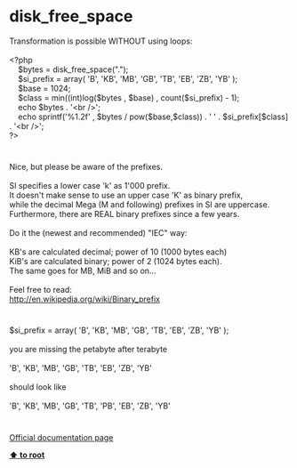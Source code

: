 # disk_free_space




<div class="phpcode"><span class="html">
Transformation is possible WITHOUT using loops:<br><br><span class="default">&lt;?php <br>&#xA0; &#xA0; $bytes </span><span class="keyword">= </span><span class="default">disk_free_space</span><span class="keyword">(</span><span class="string">&quot;.&quot;</span><span class="keyword">); <br>&#xA0; &#xA0; </span><span class="default">$si_prefix </span><span class="keyword">= array( </span><span class="string">&apos;B&apos;</span><span class="keyword">, </span><span class="string">&apos;KB&apos;</span><span class="keyword">, </span><span class="string">&apos;MB&apos;</span><span class="keyword">, </span><span class="string">&apos;GB&apos;</span><span class="keyword">, </span><span class="string">&apos;TB&apos;</span><span class="keyword">, </span><span class="string">&apos;EB&apos;</span><span class="keyword">, </span><span class="string">&apos;ZB&apos;</span><span class="keyword">, </span><span class="string">&apos;YB&apos; </span><span class="keyword">);<br>&#xA0; &#xA0; </span><span class="default">$base </span><span class="keyword">= </span><span class="default">1024</span><span class="keyword">;<br>&#xA0; &#xA0; </span><span class="default">$class </span><span class="keyword">= </span><span class="default">min</span><span class="keyword">((int)</span><span class="default">log</span><span class="keyword">(</span><span class="default">$bytes </span><span class="keyword">, </span><span class="default">$base</span><span class="keyword">) , </span><span class="default">count</span><span class="keyword">(</span><span class="default">$si_prefix</span><span class="keyword">) - </span><span class="default">1</span><span class="keyword">);<br>&#xA0; &#xA0; echo </span><span class="default">$bytes </span><span class="keyword">. </span><span class="string">&apos;&lt;br /&gt;&apos;</span><span class="keyword">;<br>&#xA0; &#xA0; echo </span><span class="default">sprintf</span><span class="keyword">(</span><span class="string">&apos;%1.2f&apos; </span><span class="keyword">, </span><span class="default">$bytes </span><span class="keyword">/ </span><span class="default">pow</span><span class="keyword">(</span><span class="default">$base</span><span class="keyword">,</span><span class="default">$class</span><span class="keyword">)) . </span><span class="string">&apos; &apos; </span><span class="keyword">. </span><span class="default">$si_prefix</span><span class="keyword">[</span><span class="default">$class</span><span class="keyword">] . </span><span class="string">&apos;&lt;br /&gt;&apos;</span><span class="keyword">;<br></span><span class="default">?&gt;</span>
</span>
</div>
  

#


<div class="phpcode"><span class="html">
Nice, but please be aware of the prefixes.<br><br>SI specifies a lower case &apos;k&apos; as 1&apos;000 prefix.<br>It doesn&apos;t make sense to use an upper case &apos;K&apos; as binary prefix,<br>while the decimal Mega (M and following) prefixes in SI are uppercase.<br>Furthermore, there are REAL binary prefixes since a few years.<br><br>Do it the (newest and recommended) &quot;IEC&quot; way:<br><br>KB&apos;s are calculated decimal; power of 10 (1000 bytes each)<br>KiB&apos;s are calculated binary; power of 2 (1024 bytes each).<br>The same goes for MB, MiB and so on...<br><br>Feel free to read:<br><a href="http://en.wikipedia.org/wiki/Binary_prefix" rel="nofollow" target="_blank">http://en.wikipedia.org/wiki/Binary_prefix</a></span>
</div>
  

#


<div class="phpcode"><span class="html">
$si_prefix = array( &apos;B&apos;, &apos;KB&apos;, &apos;MB&apos;, &apos;GB&apos;, &apos;TB&apos;, &apos;EB&apos;, &apos;ZB&apos;, &apos;YB&apos; );<br><br>you are missing the petabyte after terabyte<br><br> &apos;B&apos;, &apos;KB&apos;, &apos;MB&apos;, &apos;GB&apos;, &apos;TB&apos;, &apos;EB&apos;, &apos;ZB&apos;, &apos;YB&apos; <br><br>should look like<br><br> &apos;B&apos;, &apos;KB&apos;, &apos;MB&apos;, &apos;GB&apos;, &apos;TB&apos;, &apos;PB&apos;, &apos;EB&apos;, &apos;ZB&apos;, &apos;YB&apos;</span>
</div>
  

#

[Official documentation page](https://www.php.net/manual/en/function.disk-free-space.php)

**[⬆ to root](/)**